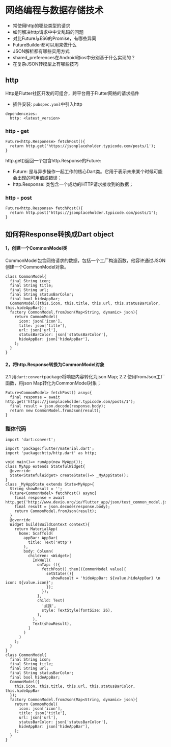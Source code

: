 # 网络编程与数据存储技术
* 常使用http的哪些类型的请求
* 如何解决http请求中中文乱码的问题
* 对比Future与ES6的Promise，有哪些异同
* FutureBuilder都可以用来做什么
* JSON解析都有哪些实用方式
* shared_preferences在Android和ios中分别基于什么实现的？
* 在复杂JSON转模型上有哪些技巧

## http
Http是Flutter社区开发的可组合，跨平台用于Flutter网络的请求插件
- 插件安装: ``pubspec.yaml``中引入http
~~~
dependenceies: 
  http: <latest_version>
~~~
### http - get
~~~
Future<http.Responese> fetchPost(){
  return http.get('https://jsonplaceholder.typicode.com/posts/1');
}
~~~
http.get()返回一个包含http.Response的Future:
* Future: 是与异步操作一起工作的核心Dart类。它用于表示未来某个时候可能会出现的可用值或错误；
* http.Response: 类包含一个成功的HTTP请求接收到的数据；
### http - post
~~~
Future<http.Response> fetchPost(){
  return http.post('https://jsonplaceholder.typicode.com/posts/1');
}
~~~
## 如何将Response转换成Dart object
#### 1，创建一个CommonModel类
CommonModel包含网络请求的数据，包括一个工厂构造函数，他容许通过JSON创建一个CommonModel对象。
~~~
class CommonModel{
  final String icon;
  final String title;
  final String url;
  final String statusBarColor;
  final bool hideAppBar;
  CommonModel({this.icon, this.title, this.url, this.statusBarColor, this.hideAppBar});
  factory CommonModel.fromJson(Map<String, dynamic> json){
    return CommonModel(
      icon: json['icon'],
      title: json['title'],
      url: json['url'],
      statusBarColor: json['statusBarColor'],
      hideAppBar: json['hideAppBar'],
    );
  }
}
~~~
#### 2，将http.Response转换为CommonModel对象
2.1 用``dart:convert``package将响应内容转化为json Map;
2.2 使用fromJson工厂函数，将json Map转化为CommonModel对象；
~~~
Future<CommonModel> fetchPost() asnyc{
  final response = await http.get('https://jsonplaceholder.typicode.com/posts/1');
  final result = json.decode(response.body);
  return new CommonModel.fromJson(result);
}
~~~

### 整体代码
~~~
import 'dart:convert';

import 'package:flutter/material.dart';
import 'package:http/http.dart' as http;

void main()=> runApp(new MyApp());
class MyApp extends StatefulWidget{
  @override
  State<StatefulWidget> createState()=> _MyAppState();
}
class _MyAppState extends State<MyApp>{
  String showResult = '';
  Future<CommonModel> fetchPost() async{
    final response = await http.get('http://www.devio.org/io/flutter_app/json/test_common_model.json');
    final result = json.decode(response.body);
    return CommonModel.fromJson(result);
  }
  @override
  Widget build(BuildContext context){
    return MaterialApp(
      home: Scaffold(
        appBar: AppBar(
          title: Text('Http')
        ),
        body: Column(
          children: <Widget>[
            InkWell(
              onTap: (){
                fetchPost().then((CommonModel value){
                  setState((){
                    showResult = 'hideAppBar: ${value.hideAppBar} \n icon: ${value.icon}';
                  });
                });
              },
              child: Text(
                '点我',
                style: TextStyle(fontSize: 26),
              ),
            ),
            Text(showResult),
          ]
        )
      )
    );
  }
}
class CommonModel{
  final String icon;
  final String title;
  final String url;
  final String statusBarColor;
  final bool hideAppBar;
  CommonModel({
    this.icon, this.title, this.url, this.statusBarColor, this.hideAppBar
  });
  factory CommonModel.fromJson(Map<String, dynamic> json){
    return CommonModel(
      icon: json['icon'],
      title: json['title'],
      url: json['url'],
      statusBarColor: json['statusBarColor'],
      hideAppBar: json['hideAppBar'],
    );
  }
}
~~~



